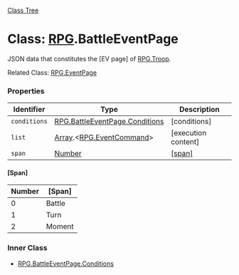 [Class Tree](index.md)

# Class: [RPG](RPG.md).BattleEventPage
JSON data that constitutes the [EV page] of [RPG.Troop](RPG.Troop.md).

Related Class: [RPG.EventPage](RPG.EventPage.md)

### Properties

| Identifier    | Type                                                  | Description                      |
|---------------|-------------------------------------------------------|----------------------------------|
| `conditions`  | [RPG.BattleEventPage.Conditions](RPG.BattleEventPage.Conditions.md) | [conditions]                     |
| `list`        | [Array](Array.md).&lt;[RPG.EventCommand](RPG.EventCommand.md)&gt; | [execution content]              |
| `span`        | [Number](Number.md)                                  | [[span]](RPG.BattleEventPage.md#span) |

#### [Span]

| Number | [Span]       |
|--------|--------------|
| 0      | Battle       |
| 1      | Turn         |
| 2      | Moment       |

### Inner Class

* [RPG.BattleEventPage.Conditions](RPG.BattleEventPage.Conditions.md)
